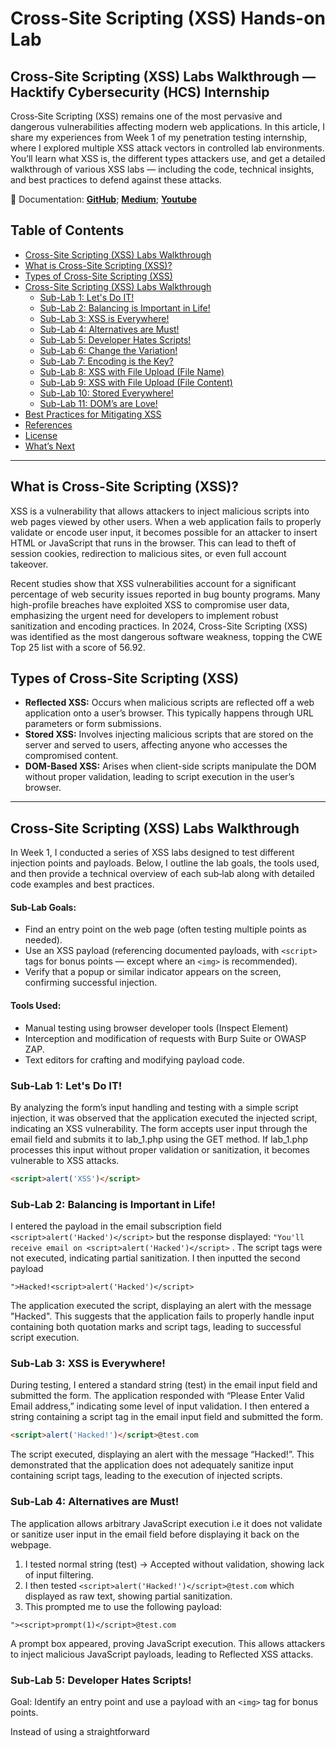 # Cross-Site Scripting (XSS) Hands-on Lab

## Cross-Site Scripting (XSS) Labs Walkthrough — Hacktify Cybersecurity (HCS) Internship

Cross‑Site Scripting (XSS) remains one of the most pervasive and dangerous vulnerabilities affecting modern web applications. In this article, I share my experiences from Week 1 of my penetration testing internship, where I explored multiple XSS attack vectors in controlled lab environments. You’ll learn what XSS is, the different types attackers use, and get a detailed walkthrough of various XSS labs — including the code, technical insights, and best practices to defend against these attacks.

🔗 Documentation:
[**GitHub**](https://github.com/reyincyber/Hacktify-CS); [**Medium**](https://cyberrey.medium.com/cross-site-scripting-xss-hands-on-lab-9f07bb8c8de2); [**Youtube**]()

## Table of Contents
- [Cross-Site Scripting (XSS) Labs Walkthrough](#cross-site-scripting-xss-labs-walkthrough)
- [What is Cross-Site Scripting (XSS)?](#what-is-cross-site-scripting-xss)
- [Types of Cross-Site Scripting (XSS)](#types-of-cross-site-scripting-xss)
- [Cross-Site Scripting (XSS) Labs Walkthrough](#cross-site-scripting-xss-labs-walkthrough)
  - [Sub-Lab 1: Let's Do IT!](#sub-lab-1-lets-do-it)
  - [Sub-Lab 2: Balancing is Important in Life!](#sub-lab-2-balancing-is-important-in-life)
  - [Sub-Lab 3: XSS is Everywhere!](#sub-lab-3-xss-is-everywhere)
  - [Sub-Lab 4: Alternatives are Must!](#sub-lab-4-alternatives-are-must)
  - [Sub-Lab 5: Developer Hates Scripts!](#sub-lab-5-developer-hates-scripts)
  - [Sub-Lab 6: Change the Variation!](#sub-lab-6-change-the-variation)
  - [Sub-Lab 7: Encoding is the Key?](#sub-lab-7-encoding-is-the-key)
  - [Sub-Lab 8: XSS with File Upload (File Name)](#sub-lab-8-xss-with-file-upload-file-name)
  - [Sub-Lab 9: XSS with File Upload (File Content)](#sub-lab-9-xss-with-file-upload-file-content)
  - [Sub-Lab 10: Stored Everywhere!](#sub-lab-10-stored-everywhere)
  - [Sub-Lab 11: DOM’s are Love!](#sub-lab-11-doms-are-love)
- [Best Practices for Mitigating XSS](#best-practices-for-mitigating-xss)
- [References](#references)
- [License](#license)
- [What’s Next](#whats-next)

---
## What is Cross-Site Scripting (XSS)?
XSS is a vulnerability that allows attackers to inject malicious scripts into web pages viewed by other users. When a web application fails to properly validate or encode user input, it becomes possible for an attacker to insert HTML or JavaScript that runs in the browser. This can lead to theft of session cookies, redirection to malicious sites, or even full account takeover.

Recent studies show that XSS vulnerabilities account for a significant percentage of web security issues reported in bug bounty programs. Many high-profile breaches have exploited XSS to compromise user data, emphasizing the urgent need for developers to implement robust sanitization and encoding practices. In 2024, Cross-Site Scripting (XSS) was identified as the most dangerous software weakness, topping the CWE Top 25 list with a score of 56.92.

## Types of Cross-Site Scripting (XSS)
- **Reflected XSS:** Occurs when malicious scripts are reflected off a web application onto a user’s browser. This typically happens through URL parameters or form submissions.
- **Stored XSS:** Involves injecting malicious scripts that are stored on the server and served to users, affecting anyone who accesses the compromised content.
- **DOM-Based XSS:** Arises when client-side scripts manipulate the DOM without proper validation, leading to script execution in the user’s browser.

---
## Cross-Site Scripting (XSS) Labs Walkthrough
In Week 1, I conducted a series of XSS labs designed to test different injection points and payloads. Below, I outline the lab goals, the tools used, and then provide a technical overview of each sub‑lab along with detailed code examples and best practices.

#### Sub-Lab Goals:
- Find an entry point on the web page (often testing multiple points as needed).
- Use an XSS payload (referencing documented payloads, with `<script>` tags for bonus points — except where an `<img>` is recommended).
- Verify that a popup or similar indicator appears on the screen, confirming successful injection.

#### Tools Used:
- Manual testing using browser developer tools (Inspect Element)
- Interception and modification of requests with Burp Suite or OWASP ZAP.
- Text editors for crafting and modifying payload code.

### Sub-Lab 1: Let's Do IT!
By analyzing the form’s input handling and testing with a simple script injection, it was observed that the application executed the injected script, indicating an XSS vulnerability. The form accepts user input through the email field and submits it to lab_1.php using the GET method. If lab_1.php processes this input without proper validation or sanitization, it becomes vulnerable to XSS attacks.
```html
<script>alert('XSS')</script>
```

### Sub-Lab 2: Balancing is Important in Life!
I entered the payload in the email subscription field ``` <script>alert('Hacked')</script> ``` but the response displayed: ``` "You'll receive email on <script>alert('Hacked')</script> ``` . The script tags were not executed, indicating partial sanitization. 
I then inputted the second payload 
```
">Hacked!<script>alert('Hacked')</script> 
```
The application executed the script, displaying an alert with the message "Hacked". This suggests that the application fails to properly handle input containing both quotation marks and script tags, leading to successful script execution.

### Sub-Lab 3: XSS is Everywhere!
During testing, I entered a standard string (test) in the email input field and submitted the form. The application responded with “Please Enter Valid Email address,” indicating some level of input validation. I then entered a string containing a script tag in the email input field and submitted the form.
```html
<script>alert('Hacked!')</script>@test.com
```
The script executed, displaying an alert with the message “Hacked!”. This demonstrated that the application does not adequately sanitize input containing script tags, leading to the execution of injected scripts.

### Sub-Lab 4: Alternatives are Must!
The application allows arbitrary JavaScript execution i.e it does not validate or sanitize user input in the email field before displaying it back on the webpage.
1. I tested normal string (test) → Accepted without validation, showing lack of input filtering.
2. I then tested ``` <script>alert('Hacked!')</script>@test.com ``` which displayed as raw text, showing partial sanitization.
3. This prompted me to use the following payload:
```
"><script>prompt(1)</script>@test.com
```
A prompt box appeared, proving JavaScript execution. This allows attackers to inject malicious JavaScript payloads, leading to Reflected XSS attacks.

### Sub-Lab 5: Developer Hates Scripts!
Goal: Identify an entry point and use a payload with an ``` <img> ``` tag for bonus points.

Instead of using a straightforward <script> tag, I exploited an image tag vulnerability. The onerror attribute executed the JavaScript when the image failed to load, triggering the alert.
```
">hello<IMG SRC=javascript:alert(1)>@test.com"
```
```
<img src=x onerror="alert('XSS: Developer Hates Scripts!')">
```

### Sub-Lab 6: Change the Variation!
Initially, the first payload did not trigger a popup, indicating that the application might be filtering or sanitizing certain inputs. However, by using the second payload, a popup was successfully triggered.
```html
<script>alert(document.cookie)</script>
```
```html
"><img src="x" onerror="alert('XSS')">
```

### Sub-Lab 7: Encoding is the Key?
I submitted the encoded payload via URL Encoding ([URL Encode Tool](https://www.url-encode-decode.com/), or BurpSuite Decoder). 

The ``` "><script>alert('XSS: Encoded!')</script> ``` becomes 
``` 
%22%3E%3Cscript%3Ealert%28%27XSS%3A+Encoded%21%27%29%3C%2Fscript%3E
```

while ``` ">hello<IMG SRC=javascript:alert(1)>@test.com" ``` becomes 
``` 
%22%3Ehello%3CIMG+SRC%3Djavascript%3Aalert%281%29%3E%40test.com%22
```

The browser's decoding led to execution of the script, verifying that encoding does not prevent XSS without proper sanitization.

### Sub-Lab 8: XSS with File Upload (File Name)
Goal: Identify an entry point on the file upload page and use a payload with an ```<img> `` tag.
By renaming an uploaded file with the payload, the unsanitized file name was displayed on the page, triggering the alert.
```
<img src=x onerror="alert('XSS: File Name Exploit')">
```

### Sub-Lab 9: XSS with File Upload (File Content)
After uploading a file with the crafted payload in its content, the server’s reflection of the file content executed the script, confirming the vulnerability.
```html
<script>alert(document.domain + ' XSS: File Content')</script>
```

### Sub-Lab 10: Stored Everywhere!
I registered and logged in with the following payloads as credentials:

First Name: ``` <script>alert('Firstname Stored')</script> ```

Lastname: ``` <img src=x onerror="alert('LName Stored TOO!')"> ```

Email: ``` ">hello<IMG SRC=javascript:alert(emailfieldnotsafetoo)>@test.com" ```

Password:  ```12345```

These were successfully stored on the server.

### Sub-Lab 11: DOM’s are Love!
**Goal**: Find three entry points on the page, use three XSS payloads as specified, and confirm execution via popups.

In this lab, the provided dom.js script contains several potential vulnerabilities due to improper handling of user inputs. Similarly, by manipulating the redir and coin parameters, an attacker can execute arbitrary scripts due to the improper handling of these parameters in the dom.js script.

```
https://..../lab_11.php

https://..../lab_11.php?coin=btc

https://..../lab_11.php?coin=eth

https://..../lab_11.php?coin=doge

https://..../lab_11.php?<img src =x onerror=confirm("COINS_HACKED!")>
```

The analysis confirms that the web application is vulnerable to DOM-based XSS attacks through multiple entry points. DOM-based Cross-Site Scripting (DOM XSS) occurs when client-side scripts of a web application process user input without proper validation or encoding, leading to the execution
of malicious scripts. By addressing these vulnerabilities through proper input validation, sanitization, and avoiding unsafe JavaScript functions, the application can mitigate the risk of DOM-based XSS attacks.

---
## Best Practices for Mitigating XSS:
To protect web applications against these vulnerabilities, consider the following measures along with example code:

### Input Validation and Sanitization:
Ensure that user inputs are validated and sanitized on both client and server sides.
```php
$clean_input = htmlspecialchars($_POST['input'], ENT_QUOTES, 'UTF-8');
```
### Output Encoding:
Always encode outputs before rendering them in the browser.
```php
echo htmlentities($user_input, ENT_QUOTES, 'UTF-8');
```
### Content Security Policy (CSP):
Implement a strict CSP header to limit the sources from which scripts can be executed.
```php
header("Content-Security-Policy: default-src 'self'; script-src 'self'");
```
### Use Security Libraries:
Leverage established libraries or frameworks that automatically handle input sanitization and encoding.

---
## References:
- [OWASP XSS Prevention Cheat Sheet](https://owasp.org/www-community/attacks/xss/)
- [OWASP Web Security Testing Guide](https://owasp.org/www-project-web-security-testing-guide/)
- [PortSwigger Web Security Academy](https://portswigger.net/web-security)

---
## License:
This project is licensed under the MIT License - see the [LICENSE](LICENSE) file for details.

---
## Whats Next
In the First article, I dived into HTML Injection. In my upcoming article, I will delve into more advanced topics, such as SQL Injection and Insecure Direct Object References (IDOR). Stay tuned for more in-depth analyses and real-world remediation techniques.

Have you found similar vulnerabilities on your projects? Share your experiences or ask questions in the comments below.

If you’re passionate about penetration testing, ethical hacking, or cloud security, feel free to connect with me on LinkedIn or check out my GitHub repos for security-focused projects! 🚀 Let’s connect and discuss how we can make web applications safer, one vulnerability at a time.

